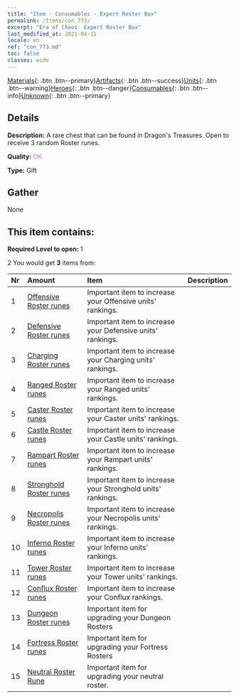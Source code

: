 ```yaml
---
title: "Item - Consumables - Expert Roster Box"
permalink: /Items/con_773/
excerpt: "Era of Chaos  Expert Roster Box"
last_modified_at: 2021-04-11
locale: en
ref: "con_773.md"
toc: false
classes: wide
---
```

 [Materials](/Items/){: .btn .btn--primary}[Artifacts](/Items/Artifacts/){: .btn .btn--success}[Units](/Items/Units/){: .btn .btn--warning}[Heroes](/Items/Heroes/){: .btn .btn--danger}[Consumables](/Items/Consumables/){: .btn .btn--info}[Unknown](/Items/Unknown/){: .btn .btn--primary}

## Details
 **Description:** A rare chest that can be found in Dragon's Treasures. Open to receive 3 random Roster runes.

 **Quality:** <span style="color: #DA70D6">OK</span>

 **Type:** Gift

## Gather

  None

## This item contains:

 **Required Level to open:** 1

 2 You would get **3** items  from:

  | Nr | Amount |     Item    | Description |
  |:---|:-------|:------------|:-----------:|
  | 1 | [Offensive Roster runes](/Items/con_734/) | Important item to increase your Offensive units' rankings. | 
  | 2 | [Defensive Roster runes](/Items/con_739/) | Important item to increase your Defensive units' rankings. | 
  | 3 | [Charging Roster runes](/Items/con_741/) | Important item to increase your Charging units' rankings. | 
  | 4 | [Ranged Roster runes](/Items/con_742/) | Important item to increase your Ranged units' rankings. | 
  | 5 | [Caster Roster runes](/Items/con_746/) | Important item to increase your Caster units' rankings. | 
  | 6 | [Castle Roster runes](/Items/con_752/) | Important item to increase your Castle units' rankings. | 
  | 7 | [Rampart Roster runes](/Items/con_753/) | Important item to increase your Rampart units' rankings. | 
  | 8 | [Stronghold Roster runes](/Items/con_754/) | Important item to increase your Stronghold units' rankings. | 
  | 9 | [Necropolis Roster runes](/Items/con_755/) | Important item to increase your Necropolis units' rankings. | 
  | 10 | [Inferno Roster runes](/Items/con_777/) | Important item to increase your Inferno units' rankings. | 
  | 11 | [Tower Roster runes](/Items/con_785/) | Important item to increase your Tower units' rankings. | 
  | 12 | [Conflux Roster runes](/Items/con_791/) | Important item to increase your Conflux rankings. | 
  | 13 | [Dungeon Roster runes](/Items/con_792/) | Important item for upgrading your Dungeon Rosters | 
  | 14 | [Fortress Roster runes](/Items/con_818/) | Important item for upgrading your Fortress Rosters | 
  | 15 | [Neutral Roster Rune](/Items/con_869/) | Important item for upgrading your neutral roster. | 
